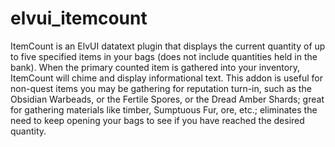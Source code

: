 # elvui_itemcount
ItemCount is an ElvUI datatext plugin that displays the current quantity of up to five specified items in your bags (does not include quantities held in the bank). When the primary counted item is gathered into your inventory, ItemCount will chime and display informational text.
This addon is useful for non-quest items you may be gathering for reputation turn-in, such as the Obsidian Warbeads, or the Fertile Spores, or the Dread Amber Shards; great for gathering materials like timber, Sumptuous Fur, ore, etc.; eliminates the need to keep opening your bags to see if you have reached the desired quantity.
